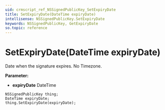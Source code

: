 ```yaml
---
uid: crmscript_ref_NSSignedPublicKey_SetExpiryDate
title: SetExpiryDate(DateTime expiryDate)
intellisense: NSSignedPublicKey.SetExpiryDate
keywords: NSSignedPublicKey, GetExpiryDate
so.topic: reference
---
```


# SetExpiryDate(DateTime expiryDate)

Date when the signature expires. No Timezone.

**Parameter:** 
* **expiryDate** DateTime

```crmscript
NSSignedPublicKey thing;
DateTime expiryDate;
thing.SetExpiryDate(expiryDate);
```

